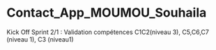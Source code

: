 # Contact_App_MOUMOU_Souhaila
Kick Off Sprint 2/1 : Validation compétences C1C2(niveau 3), C5,C6,C7 (niveau 1), C3 (niveau1)
